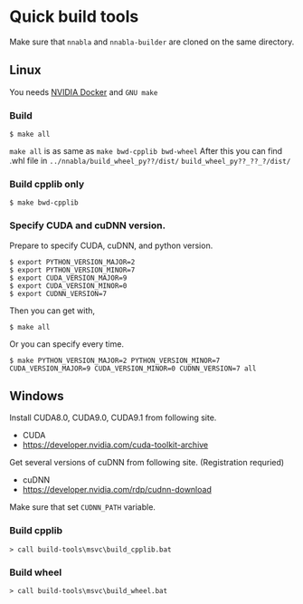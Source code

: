 # Quick build tools

Make sure that `nnabla` and `nnabla-builder` are cloned on the same directory.

## Linux

You needs [NVIDIA Docker](https://github.com/NVIDIA/nvidia-docker) and `GNU make`

### Build
```
$ make all
```
`make all` is as same as `make bwd-cpplib bwd-wheel`
After this you can find .whl file in `../nnabla/build_wheel_py??/dist/` `build_wheel_py??_??_?/dist/`

### Build cpplib only
```
$ make bwd-cpplib
```

### Specify CUDA and cuDNN version.

Prepare to specify CUDA, cuDNN, and python version.
```
$ export PYTHON_VERSION_MAJOR=2
$ export PYTHON_VERSION_MINOR=7
$ export CUDA_VERSION_MAJOR=9
$ export CUDA_VERSION_MINOR=0
$ export CUDNN_VERSION=7
```

Then you can get with,
```
$ make all
```

Or you can specify every time.
```
$ make PYTHON_VERSION_MAJOR=2 PYTHON_VERSION_MINOR=7 CUDA_VERSION_MAJOR=9 CUDA_VERSION_MINOR=0 CUDNN_VERSION=7 all
```

## Windows

Install CUDA8.0, CUDA9.0, CUDA9.1 from following site.

- CUDA
 - https://developer.nvidia.com/cuda-toolkit-archive


Get several versions of cuDNN from following site. (Registration requried)
- cuDNN
 - https://developer.nvidia.com/rdp/cudnn-download

Make sure that set `CUDNN_PATH` variable. 

### Build cpplib
```
> call build-tools\msvc\build_cpplib.bat
```

### Build wheel
```
> call build-tools\msvc\build_wheel.bat
```
